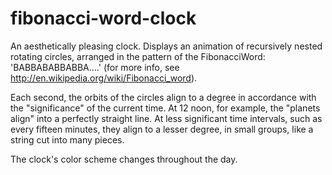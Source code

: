 fibonacci-word-clock
====================
An aesthetically pleasing clock. Displays an animation of recursively nested rotating circles, arranged 
in the pattern of the FibonacciWord: 'BABBABABBABBA....' (for more info, see http://en.wikipedia.org/wiki/Fibonacci_word).

Each second, the orbits of the circles align to a degree in accordance with the "significance" of the current time. At 12 noon, for example, the "planets align" into a perfectly straight line. At less significant time intervals, such as every fifteen minutes, they align to a lesser degree, in small groups, like a string cut into many pieces.

The clock's color scheme changes throughout the day.
